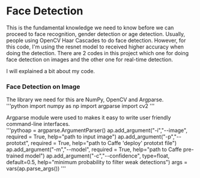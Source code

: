 # Face Detection
This is the fundamental knowledge we need to know before we can proceed to face recognition, gender detection or age detection. Usually, people using OpenCV Haar Cascades to do face detection. However, for this code, I'm using the resnet model to received higher accuracy when doing the detection. There are 2 codes in this project which one for doing face detection on images and the other one for real-time detection.

I will explained a bit about my code.

### Face Detection on Image
The library we need for this are NumPy, OpenCV and Argparse.\
'''python
import numpy as np
import argparse
import cv2
'''

Argparse module were used to makes it easy to write user friendly command-line interfaces.\
'''pythoap = argparse.ArgumentParser()
ap.add_argument("-i","--image", required = True, help="path to input image")
ap.add_argument("-p","--prototxt", required = True, help="path to Caffe 'deploy' prototxt file")
ap.add_argument("-m","--model", required = True, help="path to Caffe pre-trained model")
ap.add_argument("-c","--confidence", type=float, default=0.5, help="minimum probability to filter weak detections")
args = vars(ap.parse_args())
'''


